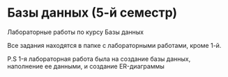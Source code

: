 # Базы данных (5-й семестр)
Лабораторные работы по курсу Базы данных

Все задания находятся в папке с лабораторными работами, кроме 1-й.

P.S 1-я лабораторная работа была на создание базы данных, наполнение ее данными, и создание ER-диаграммы
